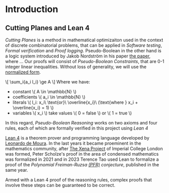 Introduction
============

Cutting Planes and Lean 4
-----------------------------

*Cutting Planes* is a method in mathematical optimizaiton used in the context of discrete combinatorial problems, that can be applied in _Software testing_, _Formal verification_ and _Proof logging_.
Pseudo-Boolean in the other hand is a logic system introduced by Jakob Nordström in his paper [the paper](thelink.com), where ...
Our proofs will consist of _Pseudo-Boolean Constraints_, that are 0-1 integer linear inequalities. Without loss of generality, we will use the [normalized form](https://pure.mpg.de/rest/items/item_1832217_4/component/file_2574300/content#page=7).

\\[ \sum_i{a_i l_i} \ge A \\]
Where we have:
- constant \\( A \in \mathbb{N} \\)
- coefficients \\( a_i \in \mathbb{N} \\)
- literals \\( l_i: x_i\ \text{or}\ \overline{x_i}\ (\text{where } x_i + \overline{x_i} = 1) \\)
- variables \\( x_i \\) take values \\( 0 = false \\) or \\( 1 = true \\)


In this regard, _Pseudo-Boolean Reasoning_ works on two axioms and four rules, each of which are formally verified in this project using _Lean 4_

[Lean 4](https://lean-lang.org/) is a theorem prover and programming language developed by [Leonardo de Moura](http://leodemoura.github.io/). In the last years it became proeminent in the mathematics community, after [The Xena Project](https://www.ma.imperial.ac.uk/~buzzard/xena/) of Imperial College London was formed, Peter Scholze's proof in the area of condensed mathematics was formalized in 2021 and in 2023 Terence Tao used Lean to formalize a proof of the _Polynomial Freiman-Ruzsa [(PFR)](https://teorth.github.io/pfr/) conjecture_, published in the same year.

Armed with a Lean 4 proof of the reasoning rules, complex proofs that involve these steps can be guaranteed to be correct.
